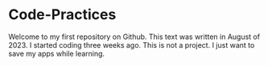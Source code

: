 # Code-Practices
Welcome to my first repository on Github. This text was written in August of 2023. I started coding three weeks ago. This is not a project. I just want to save my apps while learning.
